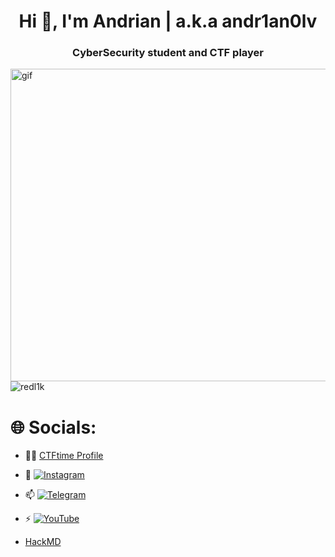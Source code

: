 <h1 align="center">Hi 👋, I'm Andrian | a.k.a andr1an0lv</h1>
<h3 align="center">CyberSecurity student and CTF player</h3>
<img align="right" alt="gif" height="500" width="900" src="https://github.com/redl1k/redl1k/assets/82593138/728f2df5-0343-48a1-81cd-d11956f0c1ae">

<p align="left"> <img src="https://komarev.com/ghpvc/?username=redl1k&label=Profile%20views&color=0e75b6&style=flat" alt="redl1k" /> </p>

# 🌐 Socials:
- 👨‍💻 [CTFtime Profile](https://ctftime.org/user/143814)

- 🌱 [![Instagram](https://img.shields.io/badge/Instagram-%23E4405F.svg?logo=Instagram&logoColor=white)](https://instagram.com/andr1an0lv)

- 📫 [![Telegram](https://img.shields.io/badge/-telegram-red?color=white&logo=telegram&logoColor=black)](https://t.me/andr1an0lv)

- ⚡ [![YouTube](https://img.shields.io/badge/YouTube-%23FF0000.svg?logo=YouTube&logoColor=white)](https://youtube.com/@MrRedLik) 

- [HackMD](https://hackmd.io/@andr1an0lv)

